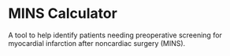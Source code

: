 # MINS Calculator

A tool to help identify patients needing preoperative screening for myocardial infarction after noncardiac surgery (MINS).